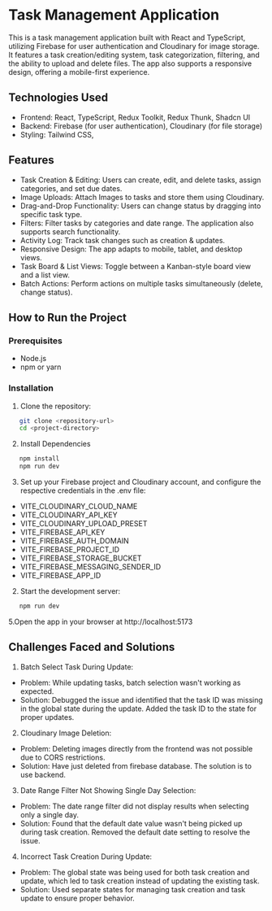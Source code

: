 
# Task Management Application

This is a task management application built with React and TypeScript, utilizing Firebase for user authentication and Cloudinary for image storage. It features a task creation/editing system, task categorization, filtering, and the ability to upload and delete files. The app also supports a responsive design, offering a mobile-first experience.

## Technologies Used
- Frontend: React, TypeScript, Redux Toolkit, Redux Thunk, Shadcn UI
- Backend: Firebase (for user authentication), Cloudinary (for file storage)
- Styling: Tailwind CSS,

## Features
- Task Creation & Editing: Users can create, edit, and delete tasks, assign categories, and set due dates.
- Image Uploads: Attach Images to tasks and store them using Cloudinary.
- Drag-and-Drop Functionality: Users can change status by dragging into specific task type.
- Filters: Filter tasks by categories and date range. The application also supports search functionality.
- Activity Log: Track task changes such as creation & updates.
- Responsive Design: The app adapts to mobile, tablet, and desktop views.
- Task Board & List Views: Toggle between a Kanban-style board view and a list view.
- Batch Actions: Perform actions on multiple tasks simultaneously (delete, change status).

## How to Run the Project

### Prerequisites
- Node.js
- npm or yarn

### Installation


1. Clone the repository:


```bash
   git clone <repository-url>
   cd <project-directory>
```
2. Install Dependencies

```bash
   npm install
   npm run dev
```

3. Set up your Firebase project and Cloudinary account, and configure the respective credentials in the .env file:

- VITE_CLOUDINARY_CLOUD_NAME
- VITE_CLOUDINARY_API_KEY
- VITE_CLOUDINARY_UPLOAD_PRESET
- VITE_FIREBASE_API_KEY
- VITE_FIREBASE_AUTH_DOMAIN
- VITE_FIREBASE_PROJECT_ID
- VITE_FIREBASE_STORAGE_BUCKET
- VITE_FIREBASE_MESSAGING_SENDER_ID
- VITE_FIREBASE_APP_ID

2. Start the development server:

```bash
   npm run dev
```

5.Open the app in your browser at http://localhost:5173

## Challenges Faced and Solutions

1. Batch Select Task During Update:

- Problem: While updating tasks, batch selection wasn't working as expected.
- Solution: Debugged the issue and identified that the task ID was missing in the global state during the update. Added the task ID to the state for proper updates.

2. Cloudinary Image Deletion:

- Problem: Deleting images directly from the frontend was not possible due to CORS restrictions.
- Solution: Have just deleted from firebase database. The solution is to use backend.

3. Date Range Filter Not Showing Single Day Selection:

- Problem: The date range filter did not display results when selecting only a single day.
- Solution: Found that the default date value wasn't being picked up during task creation. Removed the default date setting to resolve the issue.
4. Incorrect Task Creation During Update:

- Problem: The global state was being used for both task creation and update, which led to task creation instead of updating the existing task.
- Solution: Used separate states for managing task creation and task update to ensure proper behavior.

